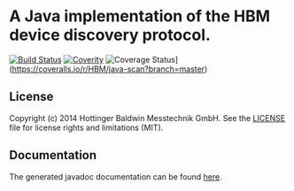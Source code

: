 # A Java implementation of the HBM device discovery protocol.

[![Build Status](https://travis-ci.org/HBM/java-scan.svg?branch=master)](https://travis-ci.org/HBM/java-scan)
[![Coverity](https://scan.coverity.com/projects/5097/badge.svg)](https://scan.coverity.com/projects/5097)
![Coverage Status](https://coveralls.io/repos/HBM/java-scan/badge.svg?branch=master)](https://coveralls.io/r/HBM/java-scan?branch=master)

## License
Copyright (c) 2014 Hottinger Baldwin Messtechnik GmbH. See the [LICENSE](LICENSE) file for license rights and
limitations (MIT).

## Documentation

The generated javadoc documentation can be found [here](http://hbm.github.io/java-scan/javadoc/).
